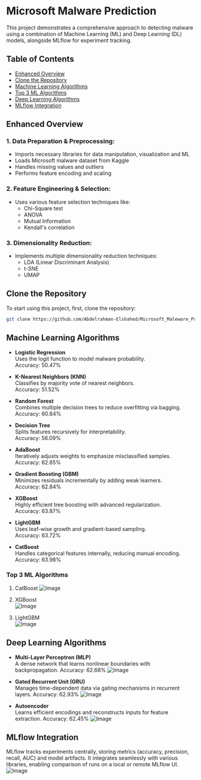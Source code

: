 # Microsoft Malware Prediction

This project demonstrates a comprehensive approach to detecting malware using a combination of Machine Learning (ML) and Deep Learning (DL) models, alongside MLflow for experiment tracking.


## Table of Contents

- [Enhanced Overview](#enhanced-overview)
- [Clone the Repository](#clone-the-repository)
- [Machine Learning Algorithms](#machine-learning-algorithms)
- [Top 3 ML Algorithms](#top-3-ml-algorithms)
- [Deep Learning Algorithms](#deep-learning-algorithms)
- [MLflow Integration](#mlflow-integration)


## Enhanced Overview

### 1. Data Preparation & Preprocessing:
- Imports necessary libraries for data manipulation, visualization and ML
- Loads Microsoft malware dataset from Kaggle
- Handles missing values and outliers 
- Performs feature encoding and scaling

### 2. Feature Engineering & Selection:
- Uses various feature selection techniques like:
  - Chi-Square test
  - ANOVA
  - Mutual Information
  - Kendall's correlation

### 3. Dimensionality Reduction:
- Implements multiple dimensionality reduction techniques:
  - LDA (Linear Discriminant Analysis) 
  - t-SNE
  - UMAP
 

## Clone the Repository

To start using this project, first, clone the repository:

```bash
git clone https://github.com/Abdelrahman-Elshahed/Microsoft_Maleware_Prediction_Kaggle_Competition.git
```


## Machine Learning Algorithms
- **Logistic Regression**  
    Uses the logit function to model malware probability.  
    Accuracy: 50.47%

- **K-Nearest Neighbors (KNN)**  
    Classifies by majority vote of nearest neighbors.  
    Accuracy: 51.52%

- **Random Forest**  
    Combines multiple decision trees to reduce overfitting via bagging.  
    Accuracy: 60.84%

- **Decision Tree**  
    Splits features recursively for interpretability.  
    Accuracy: 56.09%

- **AdaBoost**  
    Iteratively adjusts weights to emphasize misclassified samples.  
    Accuracy: 62.65%

- **Gradient Boosting (GBM)**  
    Minimizes residuals incrementally by adding weak learners.  
    Accuracy: 62.84%

- **XGBoost**  
    Highly efficient tree boosting with advanced regularization.  
    Accuracy: 63.87%

- **LightGBM**  
    Uses leaf-wise growth and gradient-based sampling.  
    Accuracy: 63.72%

- **CatBoost**  
    Handles categorical features internally, reducing manual encoding.  
    Accuracy: 63.98%

### Top 3 ML Algorithms
1. CatBoost 
![Image](https://github.com/user-attachments/assets/60dda137-6534-4685-bfa3-2266a17315bf)

2. XGBoost  
![Image](https://github.com/user-attachments/assets/05268524-d7fa-4629-bd98-e1182dfdb569)

3. LightGBM  
![Image](https://github.com/user-attachments/assets/ba3dd60a-e056-4484-8dd3-3cedcf8fa5d4)

## Deep Learning Algorithms
- **Multi-Layer Perceptron (MLP)**  
    A dense network that learns nonlinear boundaries with backpropagation.
    Accuracy: 62.68%
  ![Image](https://github.com/user-attachments/assets/79fb111d-27ac-4ea7-9090-faa7ce9d427a)

- **Gated Recurrent Unit (GRU)**  
    Manages time-dependent data via gating mechanisms in recurrent layers.
    Accuracy: 62.93%
  ![Image](https://github.com/user-attachments/assets/436d094a-0c48-47d1-bf7d-479872bd5574)

- **Autoencoder**  
    Learns efficient encodings and reconstructs inputs for feature extraction.
    Accuracy: 62.45%
  ![Image](https://github.com/user-attachments/assets/7aee9441-d8c5-47cf-ad5e-5fe480ae5e26)

## MLflow Integration
MLflow tracks experiments centrally, storing metrics (accuracy, precision, recall, AUC) and model artifacts. It integrates seamlessly with various libraries, enabling comparison of runs on a local or remote MLflow UI.
![Image](https://github.com/user-attachments/assets/06b1a3f3-e84b-489d-a188-aa74d7bba144)
